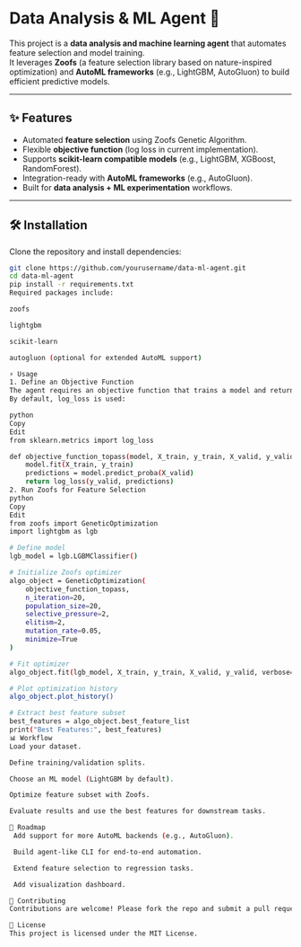 # Data Analysis & ML Agent 🚀

This project is a **data analysis and machine learning agent** that automates feature selection and model training.  
It leverages **Zoofs** (a feature selection library based on nature-inspired optimization) and **AutoML frameworks** (e.g., LightGBM, AutoGluon) to build efficient predictive models.

---

## ✨ Features

- Automated **feature selection** using Zoofs Genetic Algorithm.
- Flexible **objective function** (log loss in current implementation).
- Supports **scikit-learn compatible models** (e.g., LightGBM, XGBoost, RandomForest).
- Integration-ready with **AutoML frameworks** (e.g., AutoGluon).
- Built for **data analysis + ML experimentation** workflows.

---

## 🛠️ Installation

Clone the repository and install dependencies:

```bash
git clone https://github.com/yourusername/data-ml-agent.git
cd data-ml-agent
pip install -r requirements.txt
Required packages include:

zoofs

lightgbm

scikit-learn

autogluon (optional for extended AutoML support)

⚡ Usage
1. Define an Objective Function
The agent requires an objective function that trains a model and returns a score.
By default, log_loss is used:

python
Copy
Edit
from sklearn.metrics import log_loss

def objective_function_topass(model, X_train, y_train, X_valid, y_valid):
    model.fit(X_train, y_train)  
    predictions = model.predict_proba(X_valid)
    return log_loss(y_valid, predictions)
2. Run Zoofs for Feature Selection
python
Copy
Edit
from zoofs import GeneticOptimization
import lightgbm as lgb

# Define model
lgb_model = lgb.LGBMClassifier()

# Initialize Zoofs optimizer
algo_object = GeneticOptimization(
    objective_function_topass,
    n_iteration=20,
    population_size=20,
    selective_pressure=2,
    elitism=2,
    mutation_rate=0.05,
    minimize=True
)

# Fit optimizer
algo_object.fit(lgb_model, X_train, y_train, X_valid, y_valid, verbose=True)

# Plot optimization history
algo_object.plot_history()

# Extract best feature subset
best_features = algo_object.best_feature_list
print("Best Features:", best_features)
📊 Workflow
Load your dataset.

Define training/validation splits.

Choose an ML model (LightGBM by default).

Optimize feature subset with Zoofs.

Evaluate results and use the best features for downstream tasks.

🔮 Roadmap
 Add support for more AutoML backends (e.g., AutoGluon).

 Build agent-like CLI for end-to-end automation.

 Extend feature selection to regression tasks.

 Add visualization dashboard.

🤝 Contributing
Contributions are welcome! Please fork the repo and submit a pull request.

📜 License
This project is licensed under the MIT License.

